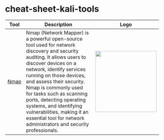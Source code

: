 # cheat-sheet-kali-tools


| Tool | Description   | Logo |
| ---- | ------------- | ----- |
| [Nmap](./tools/nmap.md) | Nmap (Network Mapper) is a powerful open-source tool used for network discovery and security auditing. It allows users to discover devices on a network, identify services running on those devices, and assess their security. Nmap is commonly used for tasks such as scanning ports, detecting operating systems, and identifying vulnerabilities, making it an essential tool for network administrators and security professionals. | <img src="https://github.com/user-attachments/assets/92763e55-2b24-4fe6-960a-fdc501a994ac" width="200"/> |

